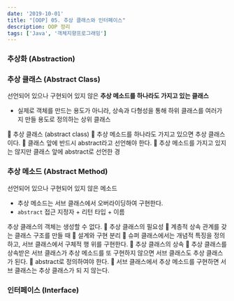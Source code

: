 ```yaml
---
date: '2019-10-01'
title: "[OOP] 05. 추상 클래스와 인터페이스"
description: OOP 정리
tags: ['Java', '객체지향프로그래밍']
---
```


### 추상화 (Abstraction)


### 추상 클래스 (Abstract Class)
선언되어 있으나 구현되어 있지 않은 __추상 메소드를 하나라도 가지고 있는 클래스__
- 실제로 객체를 만드는 용도가 아니라, 상속과 다형성을 통해 하위 클래스를 여러가지 만들 용도로 정의하는 상위 클래스 

 추상 클래스 (abstract class)  추상 메소드를 하나라도 가지고 있으면 추상 클래스이다.  클래스 앞에 반드시 abstract라고 선언해야 한다.  추상 메소드를 가지고 있지는 않지만 클래스 앞에 abstract로 선언한 경

### 추상 메소드 (Abstract Method)
선언되어 있으나 구현되어 있지 않은 메소드
- 추상 메소드는 서브 클래스에서 오버라이딩하여 구현한다.
- `abstract` 접근 지정자 + 리턴 타입 + 이름


추상 클래스의 객체는 생성할 수 없다.  추상 클래스의 필요성  계층적 상속 관계를 갖는 클래스 구조를 만들 때  설계와 구현 분리  슈퍼 클래스에서는 개념적 특징을 정의하고, 서브 클래스에서 구체적 행 위를 구현한다.  추상 클래스의 상속  추상 클래스를 상속받은 서브 클래스가 추상 메소드를 또 구현하지 않으면 서브 클래스도 추상 클래스가 된다.  abstract로 정의하여야 한다.  서브 클래스에서 추상 메소드를 구현하면 서브 클래스는 추상 클래스가 되 지 않는다.


### 인터페이스 (Interface)